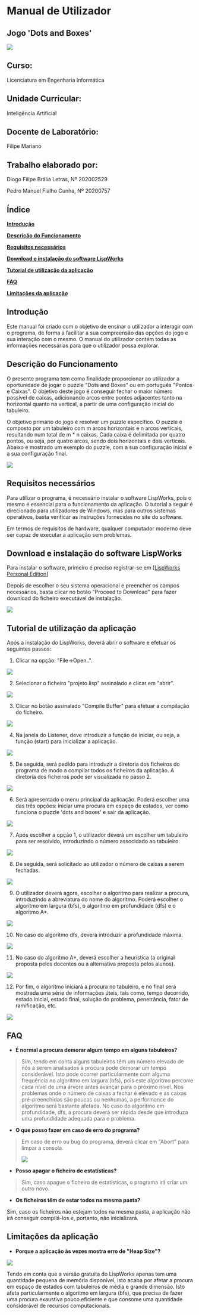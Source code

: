 # **Manual de Utilizador**

## **Jogo 'Dots and Boxes'**

![](https://drive.google.com/uc?id=1vcXmXlXlJGzmpBU6Rv4jxVC5FXrd99xT)

## **Curso:**

Licenciatura em Engenharia Informática

## **Unidade Curricular:**

Inteligência Artificial

## **Docente de Laboratório:**

Filipe Mariano

## **Trabalho elaborado por:**

Diogo Filipe Brália Letras, Nº 202002529

Pedro Manuel Fialho Cunha, Nº 20200757

## Índice

[**Introdução** ](#introdução)

[**Descrição do Funcionamento** ](#descrição-do-funcionamento)

[**Requisitos necessários** ](#requisitos-necessários)

[**Download e instalação do software LispWorks**
](#download-e-instalação-do-software-lispworks)

[**Tutorial de utilização da aplicação**
](#tutorial-de-utilização-da-aplicação)

[**FAQ** ](#faq)

[**Limitações da aplicação** ](#limitações-da-aplicação)

## **Introdução**

Este manual foi criado com o objetivo de ensinar o utilizador a
interagir com o programa, de forma a facilitar a sua compreensão das
opções do jogo e sua interação com o mesmo. O manual do utilizador
contém todas as informações necessárias para que o utilizador possa
explorar.

## **Descrição do Funcionamento**

O presente programa tem como finalidade proporcionar ao utilizador a
oportunidade de jogar o puzzle \"Dots and Boxes\" ou em português
"Pontos e Caixas". O objetivo deste jogo é conseguir fechar o maior
número possível de caixas, adicionando arcos entre pontos adjacentes
tanto na horizontal quanto na vertical, a partir de uma configuração
inicial do tabuleiro.

O objetivo primário do jogo é resolver um puzzle específico. O puzzle é
composto por um tabuleiro com m arcos horizontais e n arcos verticais,
resultando num total de m \* n caixas. Cada caixa é delimitada por
quatro pontos, ou seja, por quatro arcos, sendo dois horizontais e dois
verticais. Abaixo é mostrado um exemplo do puzzle, com a sua
configuração inicial e a sua configuração final.

![](https://drive.google.com/uc?id=1BcoQSFTQsLxO0k_90bbU0nutSyBKF6rP)

## **Requisitos necessários** 

Para utilizar o programa, é necessário instalar o software LispWorks,
pois o mesmo é essencial para o funcionamento da aplicação. O tutorial a
seguir é direcionado para utilizadores de Windows, mas para outros
sistemas operativos, basta verificar as instruções fornecidas no site do
software.

Em termos de requisitos de hardware, qualquer computador moderno deve
ser capaz de executar a aplicação sem problemas.

## **Download e instalação do software LispWorks**

Para instalar o software, primeiro é preciso registrar-se em [[LispWorks
Personal Edition](http://www.lispworks.com/downloads/)]

Depois de escolher o seu sistema operacional e preencher os campos
necessários, basta clicar no botão \"Proceed to Download\" para fazer
download do ficheiro executável de instalação.

![](https://drive.google.com/uc?id=1i5rDYQ9MaJW2-GYL8zVUk1HwOeZ7ACHg)

## **Tutorial de utilização da aplicação**

Após a instalação do LispWorks, deverá abrir o software e efetuar os
seguintes passos:

1.  Clicar na opção: "File-\>Open..".

![](https://drive.google.com/uc?id=1jd0jHG1feLOiBVR6Kjf4hcKHPwwI3jPw)

2.  Selecionar o ficheiro "projeto.lisp" assinalado e clicar em "abrir".

![](https://drive.google.com/uc?id=1TcdBXMfvf05ZQBENLsXsG2t_hwk2mPOa)

3.  Clicar no botão assinalado "Compile Buffer" para efetuar a
    compilação do ficheiro.

![](https://drive.google.com/uc?id=1NWJmVPaI08w0tTkeyDs1SXp3cVb8rdDq)

4.  Na janela do Listener, deve introduzir a função de iniciar, ou seja,
    a função (start) para inicializar a aplicação.

![](https://drive.google.com/uc?id=11_H8BUvpRH7kWjRrlIE5gDrXoyBrlEen)

5.  De seguida, será pedido para introduzir a diretoria dos ficheiros do
    programa de modo a compilar todos os ficheiros da aplicação. A
    diretoria dos ficheiros pode ser visualizada no passo 2.

![](https://drive.google.com/uc?id=1NKeb5Iu0J72F1uW1qerGXqSKEmhZPYxp)

6.  Será apresentado o menu principal da aplicação. Poderá escolher uma
    das três opções: iniciar uma procura em espaço de estados, ver como
    funciona o puzzle 'dots and boxes' e sair da aplicação.

![](https://drive.google.com/uc?id=1hx2p59EmVHCSkWLY7wGeXGcZFX-jt05W)

7.  Após escolher a opção 1, o utilizador deverá um escolher um
    tabuleiro para ser resolvido, introduzindo o número associdado ao tabuleiro.

![](https://drive.google.com/uc?id=1C2iuBphBObZ8kViX5AsyOUPfysSOKNdX)

8.  De seguida, será solicitado ao utilizador o número de caixas a serem
    fechadas.

![](https://drive.google.com/uc?id=1WMUgb06H3IJD1moaZXbvdIBkzp5VikeN)

9.  O utilizador deverá agora, escolher o algoritmo para realizar a
    procura, introduzindo a abreviatura do nome do algoritmo. Poderá
    escolher o algoritmo em largura (bfs), o algoritmo em profundidade
    (dfs) e o algoritmo A*.

![](https://drive.google.com/uc?id=1d7AXwNEFRaSiz3klPDY90faRD8I8QnX1)

10. No caso do algoritmo dfs, deverá introduzir a profundidade máxima.

![](https://drive.google.com/uc?id=1mJ4cSX8jtlHwMZfmH_vppnaECX7eKmSI)

11. No caso do algoritmo A*, deverá escolher a heurística (a original proposta pelos docentes ou a alternativa proposta pelos alunos).

![](https://drive.google.com/uc?id=1P6rYy8mkSKO_oObJoAgsZd36IiFgyAGJ)

12. Por fim, o algoritmo iniciará a procura no tabuleiro, e no final
    será mostrada uma série de informações úteis, tais como, tempo
    decorrido, estado inicial, estado final, solução do problema,
    penetrância, fator de ramificação, etc.

![](https://drive.google.com/uc?id=1HvhMiwd1sAQmdtcQbJ2nSHy_s4yoqspm)

## **FAQ** 

-   **É normal a procura demorar algum tempo em alguns tabuleiros?**

> Sim, tendo em conta alguns tabuleiros têm um número elevado de nós a
> serem analisados a procura pode demorar um tempo considerável. Isto
> pode ocorrer particularmente com alguma frequência no algoritmo em
> largura (bfs), pois este algoritmo percorre cada nível de uma árvore
> antes avançar para o próximo nível. Nos problemas onde o número de
> caixas a fechar é elevado e as caixas pré-preenchidas são poucas ou
> nenhumas, a performance do algoritmo será bastante afetada. No caso do
> algoritmo em profundidade, dfs, a procura deverá ser rápida desde que
> introduza uma profundidade adequada para o problema.

-   **O que posso fazer em caso de erro do programa?**

> Em caso de erro ou bug do programa, deverá clicar em "Abort" para
> limpar a consola.
>
> ![](https://drive.google.com/uc?id=1nWD1rT4g8yZjUfPWPGZia0uM7cMY7HLF)

-   **Posso apagar o ficheiro de estatísticas?**

> Sim, caso apague o ficheiro de estatísticas, o programa irá criar um
> outro novo.

-   **Os ficheiros têm de estar todos na mesma pasta?**

Sim, caso os ficheiros não estejam todos na mesma pasta, a aplicação não
irá conseguir compilá-los e, portanto, não inicializará.

## **Limitações da aplicação** 

-   **Porque a aplicação às vezes mostra erro de "Heap Size"?**

![](https://drive.google.com/uc?id=1IAhjUEELg9kWo2Wnrp-_EF9KMpv8bVTs)

Tendo em conta que a versão gratuita do LispWorks apenas tem uma
quantidade pequena de memória disponível, isto acaba por afetar a
procura em espaço de estados com tabuleiros de média e grande dimensão.
Isto afeta particularmente o algoritmo em largura (bfs), que precisa de
fazer uma procura exaustiva pouco eficiente e que consome uma quantidade
considerável de recursos computacionais.
